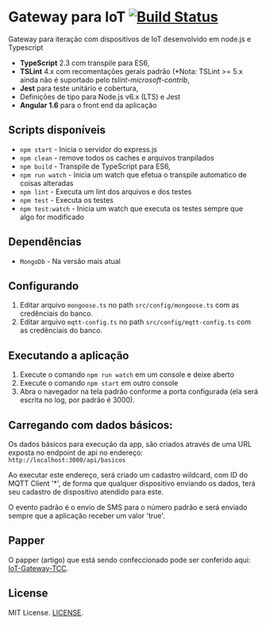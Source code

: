 # Gateway para IoT [![Build Status](https://travis-ci.org/RicardoRFaria/IoT-Gateway.svg?branch=master)](https://travis-ci.org/RicardoRFaria/IoT-Gateway)

Gateway para iteração com dispositivos de IoT desenvolvido em node.js e Typescript

+ **TypeScript** 2.3 com transpile para ES6,
+ **TSLint** 4.x com recomentações gerais padrão (*Nota: TSLint >= 5.x ainda não é suportado pelo _tslint-microsoft-contrib_,
+ **Jest** para teste unitário e cobertura,
+ Definições de tipo para Node.js v6.x (LTS) e Jest
+ **Angular 1.6** para o front end da aplicação

## Scripts disponíveis

+ `npm start` - Inicia o servidor do express.js
+ `npm clean` - remove todos os caches e arquivos tranpilados
+ `npm build` - Transpile de TypeScript para ES6,
+ `npm run watch` - Inicia um watch que efetua o transpile automatico de coisas alteradas
+ `npm lint` - Executa um lint dos arquivos e dos testes
+ `npm test` - Executa os testes
+ `npm test:watch` - Inicia um watch que executa os testes sempre que algo for modificado

## Dependências
+ `MongoDb` - Na versão mais atual

## Configurando
1. Editar arquivo `mongoose.ts` no path `src/config/mongoose.ts` com as credênciais do banco.
2. Editar arquivo `mqtt-config.ts` no path `src/config/mqtt-config.ts` com as credênciais do banco.

## Executando a aplicação
1. Execute o comando `npm run watch` em um console e deixe aberto
2. Execute o comando `npm start` em outro console
3. Abra o navegador na tela padrão conforme a porta configurada (ela será escrita no log, por padrão é 3000).

## Carregando com dados básicos:
Os dados básicos para execução da app, são criados através de uma URL exposta no endpoint de api no endereço:
`http://localhost:3000/api/basicos`

Ao executar este endereço, será criado um cadastro wildcard, com ID do MQTT Client '*', de forma que qualquer dispositivo enviando os dados, terá seu cadastro de dispositivo atendido para este.

O evento padrão é o envio de SMS para o número padrão e será enviado sempre que a aplicação receber um valor 'true'.

## Papper
O papper (artigo) que está sendo confeccionado pode ser conferido aqui: [IoT-Gateway-TCC](https://github.com/daniloguimaraes/IoT-Gateway-TCC).

## License
MIT License. [LICENSE](https://github.com/jsynowiec/node-typescript-boilerplate/blob/master/LICENSE).
